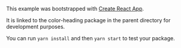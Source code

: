 This example was bootstrapped with [Create React App](https://github.com/facebook/create-react-app).

It is linked to the color-heading package in the parent directory for development purposes.

You can run `yarn install` and then `yarn start` to test your package.
